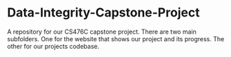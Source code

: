 # Data-Integrity-Capstone-Project
A repository for our CS476C capstone project. There are two main subfolders. One for the website that shows our project and its progress. The other for our projects codebase. 
